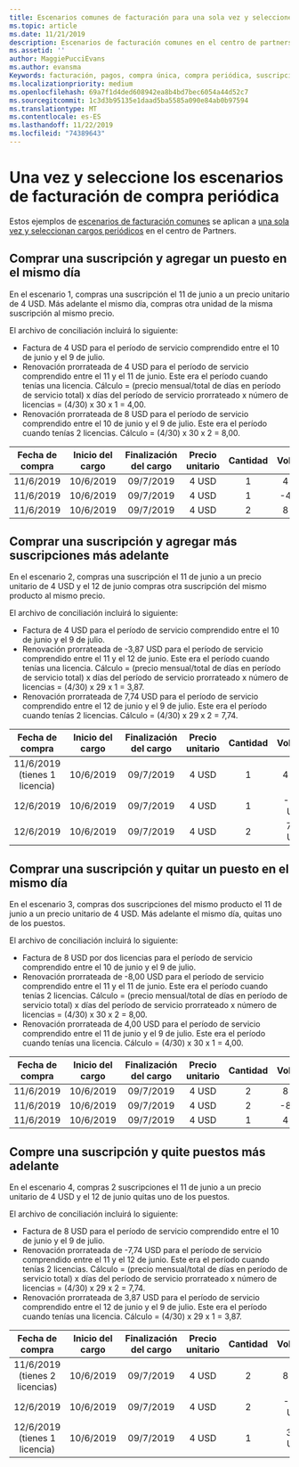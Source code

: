 ```yaml
---
title: Escenarios comunes de facturación para una sola vez y seleccione compras periódicas | Centro de Partners
ms.topic: article
ms.date: 11/21/2019
description: Escenarios de facturación comunes en el centro de partners para una sola vez y seleccione compras periódicas (por ejemplo, suscripciones de compra, agregando más suscripciones, agregando y quitando puestos).
ms.assetid: ''
author: MaggiePucciEvans
ms.author: evansma
Keywords: facturación, pagos, compra única, compra periódica, suscripciones, puestos
ms.localizationpriority: medium
ms.openlocfilehash: 69a7f1d4ded608942ea8b4bd7bec6054a44d52c7
ms.sourcegitcommit: 1c3d3b95135e1daad5ba5585a090e84ab0b97594
ms.translationtype: MT
ms.contentlocale: es-ES
ms.lasthandoff: 11/22/2019
ms.locfileid: "74389643"
---
```

# <a name="one-time-and-select-recurring-purchase-billing-scenarios"></a>Una vez y seleccione los escenarios de facturación de compra periódica

Estos ejemplos de [escenarios de facturación comunes](common-billing-scenarios.md) se aplican a [una sola vez y seleccionan cargos periódicos](one-time-and-recurring-billing.md) en el centro de Partners.

## <a name="purchase-a-subscription-and-add-a-seat-on-the-same-day"></a>Comprar una suscripción y agregar un puesto en el mismo día

En el escenario 1, compras una suscripción el 11 de junio a un precio unitario de 4 USD. Más adelante el mismo día, compras otra unidad de la misma suscripción al mismo precio.

El archivo de conciliación incluirá lo siguiente:

- Factura de 4 USD para el período de servicio comprendido entre el 10 de junio y el 9 de julio.
- Renovación prorrateada de 4 USD para el período de servicio comprendido entre el 11 y el 11 de junio. Este era el período cuando tenías una licencia. Cálculo = (precio mensual/total de días en período de servicio total) x días del período de servicio prorrateado x número de licencias = (4/30) x 30 x 1 = 4,00.
- Renovación prorrateada de 8 USD para el período de servicio comprendido entre el 10 de junio y el 9 de julio. Este era el período cuando tenías 2 licencias. Cálculo = (4/30) x 30 x 2 = 8,00.

|**Fecha de compra**   |**Inicio del cargo** |**Finalización del cargo**  |**Precio unitario**  |**Cantidad**  |**Volumen** |**Tipo de cargo** |
|:------:|:------:|:------:|:------:|:------:|:------:|:-----:|
|11/6/2019      |10/6/2019   |09/7/2019         |4 USD                |1                 |4 USD            |Nuevo         |
|11/6/2019     | 10/6/2019    |09/7/2019        |4 USD        |1        | -4 USD       |addQuantity           |
|11/6/2019     | 10/6/2019    |09/7/2019        |4 USD        | 2      |8 USD         |addQuantity           |

## <a name="purchase-a-subscription-and-add-more-subscriptions-later"></a>Comprar una suscripción y agregar más suscripciones más adelante

En el escenario 2, compras una suscripción el 11 de junio a un precio unitario de 4 USD y el 12 de junio compras otra suscripción del mismo producto al mismo precio.

El archivo de conciliación incluirá lo siguiente:

- Factura de 4 USD para el período de servicio comprendido entre el 10 de junio y el 9 de julio.
- Renovación prorrateada de -3,87 USD para el período de servicio comprendido entre el 11 y el 12 de junio. Este era el período cuando tenías una licencia. Cálculo = (precio mensual/total de días en período de servicio total) x días del período de servicio prorrateado x número de licencias = (4/30) x 29 x 1 = 3,87.
- Renovación prorrateada de 7,74 USD para el período de servicio comprendido entre el 12 de junio y el 9 de julio. Este era el período cuando tenías 2 licencias. Cálculo = (4/30) x 29 x 2 = 7,74.

|**Fecha de compra**   |**Inicio del cargo** |**Finalización del cargo**  |**Precio unitario**  |**Cantidad**  |**Volumen** |**Tipo de cargo** |
|:------:|:------:|:------:|:------:|:------:|:------:|:-----:|
|11/6/2019 (tienes 1 licencia)     |10/6/2019   |09/7/2019         |4 USD         |1        |4 USD            |Nuevo         |
|12/6/2019     | 10/6/2019    |09/7/2019        |4 USD        |1        | -3,87 USD       |addQuantity           |
|12/6/2019     | 10/6/2019    |09/7/2019        |4 USD        | 2      |7,74 USD       |addQuantity           |

## <a name="purchase-a-subscription-and-remove-a-seat-on-the-same-day"></a>Comprar una suscripción y quitar un puesto en el mismo día

En el escenario 3, compras dos suscripciones del mismo producto el 11 de junio a un precio unitario de 4 USD. Más adelante el mismo día, quitas uno de los puestos.  

El archivo de conciliación incluirá lo siguiente:

- Factura de 8 USD por dos licencias para el período de servicio comprendido entre el 10 de junio y el 9 de julio.
- Renovación prorrateada de -8,00 USD para el período de servicio comprendido entre el 11 y el 11 de junio. Este era el período cuando tenías 2 licencias. Cálculo = (precio mensual/total de días en período de servicio total) x días del período de servicio prorrateado x número de licencias = (4/30) x 30 x 2 = 8,00.
- Renovación prorrateada de 4,00 USD para el período de servicio comprendido entre el 11 de junio y el 9 de julio. Este era el período cuando tenías una licencia. Cálculo = (4/30) x 30 x 1 = 4,00.

|**Fecha de compra**   |**Inicio del cargo** |**Finalización del cargo**  |**Precio unitario**  |**Cantidad**  |**Volumen** |**Tipo de cargo** |
|:------:|:------:|:------:|:------:|:------:|:------:|:-----:|
|11/6/2019      |10/6/2019   |09/7/2019         |4 USD                |2                 |8 USD            |Nuevo         |
|11/6/2019     | 10/6/2019    |09/7/2019        |4 USD        |2        | -8 USD       |removeQuantity           |
|11/6/2019     | 10/6/2019    |09/7/2019        |4 USD        | 1      |4 USD         |removeQuantity           |

## <a name="purchase-a-subscription-and-remove-seats-later"></a>Compre una suscripción y quite puestos más adelante

En el escenario 4, compras 2 suscripciones el 11 de junio a un precio unitario de 4 USD y el 12 de junio quitas uno de los puestos.

El archivo de conciliación incluirá lo siguiente:

- Factura de 8 USD para el período de servicio comprendido entre el 10 de junio y el 9 de julio.
- Renovación prorrateada de -7,74 USD para el período de servicio comprendido entre el 11 y el 12 de junio. Este era el período cuando tenías 2 licencias. Cálculo = (precio mensual/total de días en período de servicio total) x días del período de servicio prorrateado x número de licencias = (4/30) x 29 x 2 = 7,74.
- Renovación prorrateada de 3,87 USD para el período de servicio comprendido entre el 12 de junio y el 9 de julio. Este era el período cuando tenías una licencia. Cálculo = (4/30) x 29 x 1 = 3,87.

|**Fecha de compra**   |**Inicio del cargo** |**Finalización del cargo**  |**Precio unitario**  |**Cantidad**  |**Volumen** |**Tipo de cargo** |
|:------:|:------:|:------:|:------:|:------:|:------:|:-----:|
|11/6/2019 (tienes 2 licencias)     |10/6/2019   |09/7/2019         |4 USD         |2        |8 USD       |Nuevo       |
|12/6/2019     | 10/6/2019    |09/7/2019        |4 USD        |2        | -7,74 USD       |removeQuantity           |
|12/6/2019 (tienes 1 licencia)    | 10/6/2019    |09/7/2019   |4 USD    |1      |3,87 USD    |removeQuantity |
